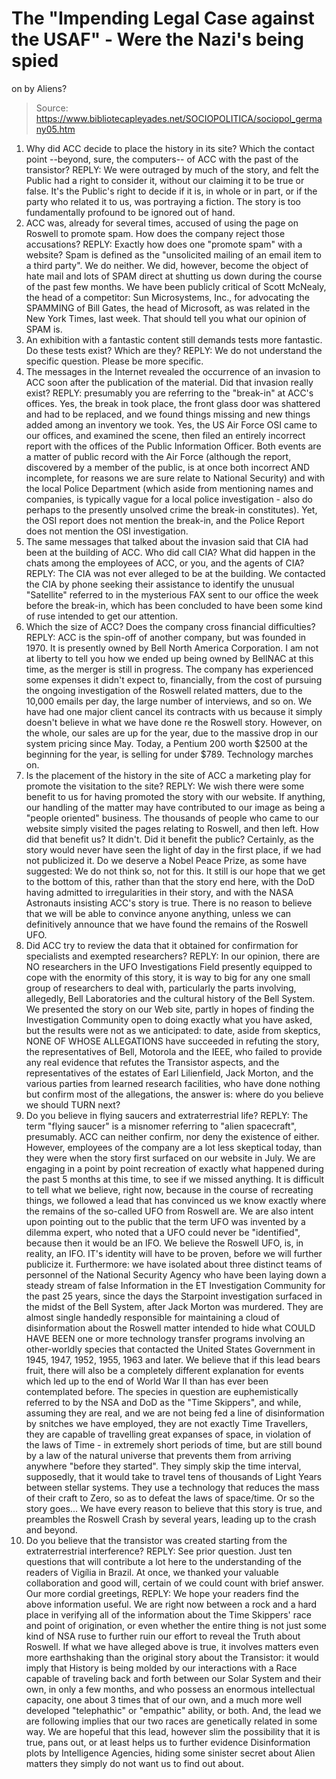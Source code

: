 # The "Impending Legal Case against the USAF" - Were the Nazi's being spied 
on by Aliens?

> Source: https://www.bibliotecapleyades.net/SOCIOPOLITICA/sociopol_germany05.htm

1. Why did ACC decide to
place the history in its site? Which the contact point --beyond,
sure, the computers-- of ACC with the past of the transistor?
REPLY: We were outraged by much of the story, and felt
the Public had a right to consider it, without our claiming it
to be true or false. It's the Public's right to decide if it is,
in whole or in part, or if the party who related it to us, was
portraying a fiction. The story is too fundamentally profound to
be ignored out of hand.
2. ACC was, already for several times, accused of using
the page on Roswell to promote spam. How does the company reject
those accusations?
REPLY: Exactly how does one "promote spam" with a
website? Spam is defined as the "unsolicited mailing of an email
item to a third party". We do neither. We did, however, become
the object of hate mail and lots of SPAM direct at shutting us
down during the course of the past few months.
We have been publicly critical of
Scott McNealy, the head of a competitor: Sun Microsystems, Inc.,
for advocating the SPAMMING of Bill Gates, the head of
Microsoft, as was related in the New York Times, last week. That
should tell you what our opinion of SPAM is.
3. An exhibition with a fantastic content still demands
tests more fantastic. Do these tests exist? Which are they?
REPLY: We do not understand the specific question. Please
be more specific.
4. The messages in the Internet revealed the occurrence
of an invasion to ACC soon after the publication of the
material. Did that invasion really exist?
REPLY: presumably you are referring to the "break-in" at
ACC's offices. Yes, the break in took place, the front glass
door was shattered and had to be replaced, and we found things
missing and new things added among an inventory we took. Yes,
the US Air Force OSI came to our offices, and examined the
scene, then filed an entirely incorrect report with the offices
of the Public Information Officer.
Both events are a matter of public
record with the Air Force (although the report, discovered by a
member of the public, is at once both incorrect AND incomplete,
for reasons we are sure relate to National Security) and with
the local Police Department (which aside from mentioning names
and companies, is typically vague for a local police
investigation - also do perhaps to the presently unsolved crime
the break-in constitutes). Yet, the OSI report does not mention
the break-in, and the Police Report does not mention the OSI
investigation.
5. The same messages that talked about the invasion said
that CIA had been at the building of ACC. Who did call CIA? What
did happen in the chats among the employees of ACC, or you, and
the agents of CIA?
REPLY: The CIA was not ever alleged to be at the
building. We contacted the CIA by phone seeking their assistance
to identify the unusual "Satellite" referred to in the
mysterious FAX sent to our office the week before the break-in,
which has been concluded to have been some kind of ruse intended
to get our attention.
6. Which the size of ACC? Does the company cross
financial difficulties?
REPLY: ACC is the spin-off of another company, but was
founded in 1970. It is presently owned by Bell North America
Corporation. I am not at liberty to tell you how we ended up
being owned by BellNAC at this time, as the merger is still in
progress. The company has experienced some expenses it didn't
expect to, financially, from the cost of pursuing the ongoing
investigation of the Roswell related matters, due to the 10,000
emails per day, the large number of interviews, and so on.
We have had one major client cancel
its contracts with us because it simply doesn't believe in what
we have done re the Roswell story. However, on the whole, our
sales are up for the year, due to the massive drop in our system
pricing since May. Today, a Pentium 200 worth $2500 at the
beginning for the year, is selling for under $789. Technology
marches on.
7. Is the placement of the history in the site of ACC a
marketing play for promote the visitation to the site?
REPLY: We wish there were some benefit to us for having
promoted the story with our website. If anything, our handling
of the matter may have contributed to our image as being a
"people oriented" business. The thousands of people who came to
our website simply visited the pages relating to Roswell, and
then left. How did that benefit us? It didn't. Did it benefit
the public?
Certainly, as the story would never have seen the light of day
in the first place, if we had not publicized it. Do we deserve a
Nobel Peace Prize, as some have suggested: We do not think so,
not for this. It still is our hope that we get to the bottom of
this, rather than that the story end here, with the DoD having
admitted to irregularities in their story, and with the NASA
Astronauts insisting ACC's story is true. There is no reason to
believe that we will be able to convince anyone anything, unless
we can definitively announce that we have found the remains of
the
Roswell UFO.
8. Did ACC try to review the data that it obtained for
confirmation for specialists and exempted researchers?
REPLY: In our opinion, there are NO researchers in the
UFO Investigations Field presently equipped to cope with the
enormity of this story, it is way to big for any one small group
of researchers to deal with, particularly the parts involving,
allegedly, Bell Laboratories and the cultural history of the
Bell System.
We presented the story on our Web
site, partly in hopes of finding the Investigation Community
open to doing exactly what you have asked, but the results were
not as we anticipated: to date, aside from skeptics, NONE OF
WHOSE ALLEGATIONS have succeeded in refuting the story, the
representatives of Bell, Motorola and the IEEE, who failed to
provide any real evidence that refutes the Transistor aspects,
and the representatives of the estates of Earl Lilienfield,
Jack
Morton, and the various parties from learned research
facilities, who have done nothing but confirm most of the
allegations, the answer is: where do you believe we should TURN
next?
9. Do you believe in flying saucers and extraterrestrial
life?
REPLY: The term "flying saucer" is a misnomer referring
to "alien spacecraft", presumably. ACC can neither confirm, nor
deny the existence of either. However, employees of the company
are a lot less skeptical today, than they were when the story
first surfaced on our website in July. We are engaging in a
point by point recreation of exactly what happened during the
past 5 months at this time, to see if we missed anything.
It is difficult to tell what we
believe, right now, because in the course of recreating things,
we followed a lead that has convinced us we know exactly where
the remains of the so-called UFO from Roswell are. We are also
intent upon pointing out to the public that the term UFO was
invented by a dilemma expert, who noted that a UFO could never
be "identified", because then it would be an IFO. We believe the
Roswell UFO, is, in reality, an IFO.
IT's identity will have to be proven, before we will further
publicize it. Furthermore: we have isolated about three distinct
teams of personnel of the National Security Agency who have been
laying down a steady stream of false Information in the ET
Investigation Community for the past 25 years, since the days
the Starpoint investigation surfaced in the midst of the Bell
System, after Jack Morton was murdered.
They are almost single handedly
responsible for maintaining a cloud of disinformation about the
Roswell matter intended to hide what COULD HAVE BEEN one or more
technology transfer programs involving an other-worldly
species
that contacted the United States Government in 1945, 1947, 1952,
1955, 1963 and later. We believe that if this lead bears fruit,
there will also be a completely different explanation for events
which led up to the end of World War II than has ever been
contemplated before.
The species in question are
euphemistically referred to by the NSA and DoD as the "Time
Skippers", and while, assuming they are real, and we are not
being fed a line of disinformation by snitches we have employed,
they are not exactly
Time Travellers, they are capable of
travelling great expanses of space, in violation of the laws of
Time - in extremely short periods of time, but are still bound
by a law of the natural universe that prevents them from
arriving anywhere "before they started".
They simply skip the time interval,
supposedly, that it would take to travel tens of thousands of
Light Years between stellar systems. They use a technology that
reduces the mass of their craft to Zero, so as to defeat the
laws of space/time. Or so the story goes... We have every reason
to believe that this story is true, and preambles the Roswell
Crash by several years, leading up to the crash and beyond.
10. Do you believe that the transistor was created
starting from the extraterrestrial interference?
REPLY: See prior question.
Just ten questions that will contribute a lot here to the
understanding of the readers of Vigília in Brazil. At once, we
thanked your valuable collaboration and good will, certain of we
could count with brief answer.
Our more cordial greetings,
REPLY: We hope your readers find the above information
useful. We are right now between a rock and a hard place in
verifying all of the information about the Time Skippers' race
and point of origination, or even whether the entire thing is
not just some kind of NSA ruse to further ruin our effort to
reveal the Truth about Roswell.
If what we have alleged above is
true, it involves matters even more earthshaking than the
original story about the Transistor: it would imply that History
is being molded by our interactions with a Race capable of
traveling back and forth between our Solar System and their
own, in only a few months, and who possess an enormous
intellectual capacity, one about 3 times that of our own, and a
much more well developed "telephathic" or "empathic" ability, or
both.
And, the lead we are following
implies that our two races are genetically related in some way.
We are hopeful that this lead, however slim the possibility that
it is true, pans out, or at least helps us to further evidence
Disinformation plots by Intelligence Agencies, hiding some
sinister secret about Alien matters they simply do not want us
to find out about.
